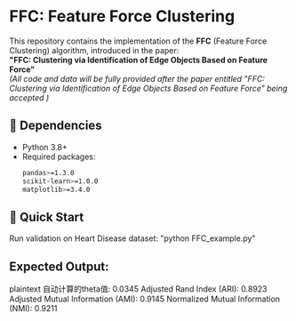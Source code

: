 # FFC: Feature Force Clustering

This repository contains the implementation of the **FFC** (Feature Force Clustering) algorithm, introduced in the paper:  
**"FFC: Clustering via Identification of Edge Objects Based on Feature Force"**  
*(All code and data will be fully provided after the paper entitled "FFC: Clustering via Identification of Edge Objects Based on Feature Force" being accepted  )*

## 🔧 Dependencies
- Python 3.8+
- Required packages:
  ```bash
  pandas>=1.3.0
  scikit-learn>=1.0.0
  matplotlib>=3.4.0

##  🚀 Quick Start
Run validation on Heart Disease dataset:
"python FFC_example.py"


## Expected Output:
plaintext
自动计算的theta值: 0.0345
Adjusted Rand Index (ARI): 0.8923
Adjusted Mutual Information (AMI): 0.9145
Normalized Mutual Information (NMI): 0.9211
